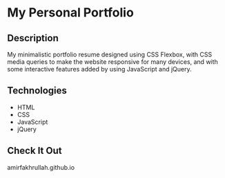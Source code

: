 # My Personal Portfolio

## Description

My minimalistic portfolio resume designed using CSS Flexbox, with CSS media queries to make the website responsive for many devices, and with some interactive features added by using JavaScript and jQuery.

## Technologies

* HTML
* CSS
* JavaScript
* jQuery

## Check It Out

amirfakhrullah.github.io
